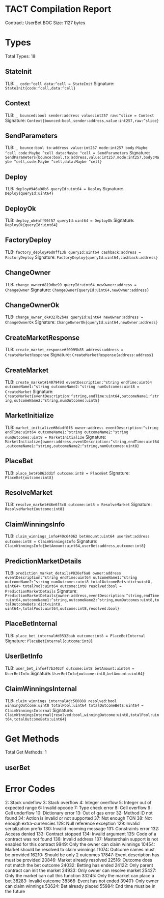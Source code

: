 # TACT Compilation Report
Contract: UserBet
BOC Size: 1127 bytes

# Types
Total Types: 18

## StateInit
TLB: `_ code:^cell data:^cell = StateInit`
Signature: `StateInit{code:^cell,data:^cell}`

## Context
TLB: `_ bounced:bool sender:address value:int257 raw:^slice = Context`
Signature: `Context{bounced:bool,sender:address,value:int257,raw:^slice}`

## SendParameters
TLB: `_ bounce:bool to:address value:int257 mode:int257 body:Maybe ^cell code:Maybe ^cell data:Maybe ^cell = SendParameters`
Signature: `SendParameters{bounce:bool,to:address,value:int257,mode:int257,body:Maybe ^cell,code:Maybe ^cell,data:Maybe ^cell}`

## Deploy
TLB: `deploy#946a98b6 queryId:uint64 = Deploy`
Signature: `Deploy{queryId:uint64}`

## DeployOk
TLB: `deploy_ok#aff90f57 queryId:uint64 = DeployOk`
Signature: `DeployOk{queryId:uint64}`

## FactoryDeploy
TLB: `factory_deploy#6d0ff13b queryId:uint64 cashback:address = FactoryDeploy`
Signature: `FactoryDeploy{queryId:uint64,cashback:address}`

## ChangeOwner
TLB: `change_owner#819dbe99 queryId:uint64 newOwner:address = ChangeOwner`
Signature: `ChangeOwner{queryId:uint64,newOwner:address}`

## ChangeOwnerOk
TLB: `change_owner_ok#327b2b4a queryId:uint64 newOwner:address = ChangeOwnerOk`
Signature: `ChangeOwnerOk{queryId:uint64,newOwner:address}`

## CreateMarketResponse
TLB: `create_market_response#f0999b85 address:address = CreateMarketResponse`
Signature: `CreateMarketResponse{address:address}`

## CreateMarket
TLB: `create_market#1407949d eventDescription:^string endTime:uint64 outcomeName1:^string outcomeName2:^string numOutcomes:uint8 = CreateMarket`
Signature: `CreateMarket{eventDescription:^string,endTime:uint64,outcomeName1:^string,outcomeName2:^string,numOutcomes:uint8}`

## MarketInitialize
TLB: `market_initialize#8dadf0f6 owner:address eventDescription:^string endTime:uint64 outcomeName1:^string outcomeName2:^string numOutcomes:uint8 = MarketInitialize`
Signature: `MarketInitialize{owner:address,eventDescription:^string,endTime:uint64,outcomeName1:^string,outcomeName2:^string,numOutcomes:uint8}`

## PlaceBet
TLB: `place_bet#b863dd1f outcome:int8 = PlaceBet`
Signature: `PlaceBet{outcome:int8}`

## ResolveMarket
TLB: `resolve_market#46e6f3c8 outcome:int8 = ResolveMarket`
Signature: `ResolveMarket{outcome:int8}`

## ClaimWinningsInfo
TLB: `claim_winnings_info#40c64062 betAmount:uint64 userBet:address outcome:int8 = ClaimWinningsInfo`
Signature: `ClaimWinningsInfo{betAmount:uint64,userBet:address,outcome:int8}`

## PredictionMarketDetails
TLB: `prediction_market_details#820ef6a8 owner:address eventDescription:^string endTime:uint64 outcomeName1:^string outcomeName2:^string numOutcomes:uint8 totalOutcomeBets:dict<uint8, uint64> totalPool:uint64 outcome:int8 resolved:bool = PredictionMarketDetails`
Signature: `PredictionMarketDetails{owner:address,eventDescription:^string,endTime:uint64,outcomeName1:^string,outcomeName2:^string,numOutcomes:uint8,totalOutcomeBets:dict<uint8, uint64>,totalPool:uint64,outcome:int8,resolved:bool}`

## PlaceBetInternal
TLB: `place_bet_internal#d0532bab outcome:int8 = PlaceBetInternal`
Signature: `PlaceBetInternal{outcome:int8}`

## UserBetInfo
TLB: `user_bet_info#f7b3403f outcome:int8 betAmount:uint64 = UserBetInfo`
Signature: `UserBetInfo{outcome:int8,betAmount:uint64}`

## ClaimWinningsInternal
TLB: `claim_winnings_internal#dc560808 resolved:bool winningOutcome:uint8 totalPool:uint64 totalOutcomeBets:uint64 = ClaimWinningsInternal`
Signature: `ClaimWinningsInternal{resolved:bool,winningOutcome:uint8,totalPool:uint64,totalOutcomeBets:uint64}`

# Get Methods
Total Get Methods: 1

## userBet

# Error Codes
2: Stack undeflow
3: Stack overflow
4: Integer overflow
5: Integer out of expected range
6: Invalid opcode
7: Type check error
8: Cell overflow
9: Cell underflow
10: Dictionary error
13: Out of gas error
32: Method ID not found
34: Action is invalid or not supported
37: Not enough TON
38: Not enough extra-currencies
128: Null reference exception
129: Invalid serialization prefix
130: Invalid incoming message
131: Constraints error
132: Access denied
133: Contract stopped
134: Invalid argument
135: Code of a contract was not found
136: Invalid address
137: Masterchain support is not enabled for this contract
9949: Only the owner can claim winnings
10454: Market should be resolved to claim winnings
11074: Outcome names must be provided
16210: Should be only 2 outcomes
17847: Event description has must be provided
20846: Market already resolved
22516: Outcome does not match the bet outcome
24032: Betting has ended
24122: Only parent contract can init the market
24933: Only owner can resolve market
25427: Only the market can call this function
33245: Only the market can place a bet
38283: Invalid outcome
38368: Event has not ended
39401: Only owner can claim winnings
53624: Bet already placed
55984: End time must be in the future